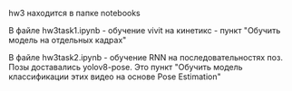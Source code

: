 hw3 находится в папке notebooks

В файле hw3task1.ipynb - обучение vivit на кинетикс - пункт "Обучить модель на отдельных кадрах"

В файле hw3task2.ipynb - обучение RNN на последовательностях поз. Позы доставались yolov8-pose. Это пункт "Обучить модель классификации этих видео на основе Pose Estimation"
